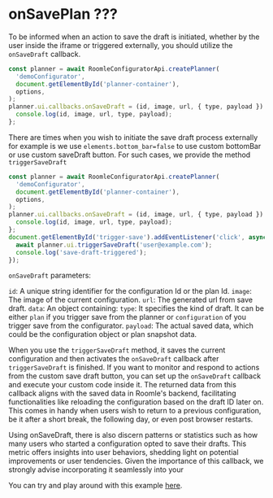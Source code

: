 # onSavePlan ???

To be informed when an action to save the draft is initiated, whether by the user inside the iframe or triggered externally, you should utilize the `onSaveDraft` callback.

```javascript
const planner = await RoomleConfiguratorApi.createPlanner(
  'demoConfigurator',
  document.getElementById('planner-container'),
  options,
);
planner.ui.callbacks.onSaveDraft = (id, image, url, { type, payload }) => {
  console.log(id, image, url, type, payload);
};

```

There are times when you wish to initiate the save draft process externally for example is we use `elements.bottom_bar=false` to use custom bottomBar or use custom saveDraft button. For such cases, we provide the method `triggerSaveDraft`

```javascript
const planner = await RoomleConfiguratorApi.createPlanner(
  'demoConfigurator',
  document.getElementById('planner-container'),
  options,
);
planner.ui.callbacks.onSaveDraft = (id, image, url, { type, payload }) => {
  console.log(id, image, url, type, payload);
};
document.getElementById('trigger-save').addEventListener('click', async () => {
  await planner.ui.triggerSaveDraft('user@example.com');
  console.log('save-draft-triggered');
});

```

`onSaveDraft` parameters:

`id`: A unique string identifier for the configuration Id or the plan Id. `image`: The image of the current configuration. `url`: The generated url from save draft. `data`: An object containing: `type`: It specifies the kind of draft. It can be either `plan` if you trigger save from the planner or `configuration` of you trigger save from the configurator. `payload`: The actual saved data, which could be the configuration object or plan snapshot data.

When you use the `triggerSaveDraft` method, it saves the current configuration and then activates the `onSaveDraft` callback after `triggerSaveDraft` is finished. If you want to monitor and respond to actions from the custom save draft button, you can set up the `onSaveDraft` callback and execute your custom code inside it. The returned data from this callback aligns with the saved data in Roomle's backend, facilitating functionalities like reloading the configuration based on the draft ID later on. This comes in handy when users wish to return to a previous configuration, be it after a short break, the following day, or even post browser restarts.

Using onSaveDraft, there is also discern patterns or statistics such as how many users who started a configuration opted to save their drafts. This metric offers insights into user behaviors, shedding light on potential improvements or user tendencies. Given the importance of this callback, we strongly advise incorporating it seamlessly into your

You can try and play around with this example [here](https://codesandbox.io/s/onsavedraft-moc-s86js7?fontsize=14\&hidenavigation=1\&theme=dark).
